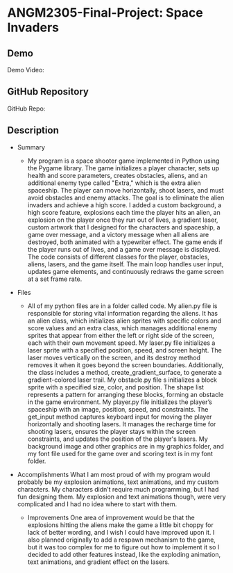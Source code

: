 # ANGM2305-Final-Project: Space Invaders

## Demo
Demo Video: <URL>

## GitHub Repository
GitHub Repo: <URL>

## Description

- Summary
	- My program is a space shooter game implemented in Python using the Pygame library. The game initializes a player character, sets up health and score parameters, creates obstacles, aliens, and an additional enemy type called "Extra," which is the extra alien spaceship. The player can move horizontally, shoot lasers, and must avoid obstacles and enemy attacks. The goal is to eliminate the alien invaders and achieve a high score. I added a custom background, a high score feature, explosions each time the player hits an alien, an explosion on the player once they run out of lives, a gradient laser, custom artwork that I designed for the characters and spaceship, a game over message, and a victory message when all aliens are destroyed, both animated with a typewriter effect. The game ends if the player runs out of lives, and a game over message is displayed. The code consists of different classes for the player, obstacles, aliens, lasers, and the game itself. The main loop handles user input, updates game elements, and continuously redraws the game screen at a set frame rate.

- Files
	- All of my python files are in a folder called code. My alien.py file is responsible for storing vital information regarding the aliens. It has an alien class, which initializes alien sprites with specific colors and score values and an extra class, which manages additional enemy sprites that appear from either the left or right side of the screen, each with their own movement speed. My laser.py file initializes a laser sprite with a specified position, speed, and screen height. The laser moves vertically on the screen, and its destroy method removes it when it goes beyond the screen boundaries. Additionally, the class includes a method, create_gradient_surface, to generate a gradient-colored laser trail. My obstacle.py file s initializes a block sprite with a specified size, color, and position. The shape list represents a pattern for arranging these blocks, forming an obstacle in the game environment. My player.py file initializes the player’s spaceship with an image, position, speed, and constraints. The get_input method captures keyboard input for moving the player horizontally and shooting lasers. It manages the recharge time for shooting lasers, ensures the player stays within the screen constraints, and updates the position of the player's lasers. My background image and other graphics are in my graphics folder, and my font file used for the game over and scoring text is in my font folder.

- Accomplishments
What I am most proud of with my program would probably be my explosion animations, text animations, and my custom characters. My characters didn’t require much programming, but I had fun designing them. My explosion and text animations though, were very complicated and I had no idea where to start with them.

	- Improvements
One area of improvement would be that the explosions hitting the aliens make the game a little bit choppy for lack of better wording, and I wish I could have improved upon it. I also planned originally to add a respawn mechanism to the game, but it was too complex for me to figure out how to implement it so I decided to add other features instead, like the exploding animation, text animations, and gradient effect on the lasers.

